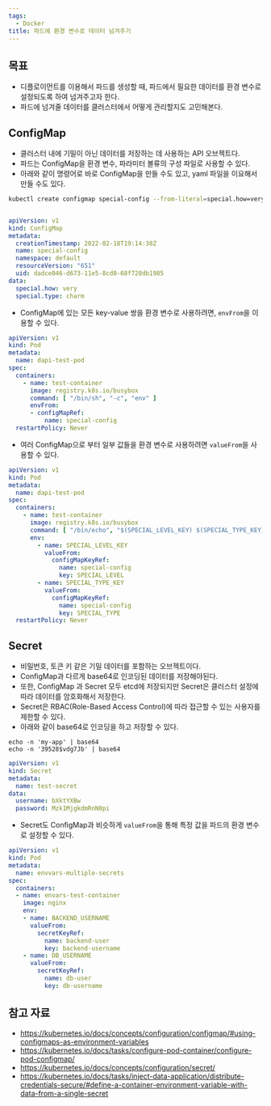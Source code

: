 ```yaml
---
tags:
  - Docker
title: 파드에 환경 변수로 데이터 넘겨주기
---
```



## 목표

- 디플로이먼트를 이용해서 파드를 생성할 때, 파드에서 필요한 데이터를 환경 변수로 설정되도록 하여 넘겨주고자 한다.
- 파드에 넘겨줄 데이터를 클러스터에서 어떻게 관리할지도 고민해본다.

## ConfigMap

- 클러스터 내에 기밀이 아닌 데이터를 저장하는 데 사용하는 API 오브젝트다.
- 파드는 ConfigMap을 환경 변수, 파라미터 볼류의 구성 파일로 사용할 수 있다.
- 아래와 같이 명령어로 바로 ConfigMap을 만들 수도 있고, yaml 파일을 이요해서 만들 수도 있다.

```sh
kubectl create configmap special-config --from-literal=special.how=very --from-literal=special.type=charm
```

```yaml

apiVersion: v1
kind: ConfigMap
metadata:
  creationTimestamp: 2022-02-18T19:14:38Z
  name: special-config
  namespace: default
  resourceVersion: "651"
  uid: dadce046-d673-11e5-8cd0-68f728db1985
data:
  special.how: very
  special.type: charm
```

- ConfigMap에 있는 모든 key-value 쌍을 환경 변수로 사용하려면, `envFrom`을 이용할 수 있다.

```yaml
apiVersion: v1
kind: Pod
metadata:
  name: dapi-test-pod
spec:
  containers:
    - name: test-container
      image: registry.k8s.io/busybox
      command: [ "/bin/sh", "-c", "env" ]
      envFrom:
      - configMapRef:
          name: special-config
  restartPolicy: Never
```

- 여러 ConfigMap으로 부터 일부 값들을 환경 변수로 사용하려면 `valueFrom`을 사용할 수 있다.

```yaml
apiVersion: v1
kind: Pod
metadata:
  name: dapi-test-pod
spec:
  containers:
    - name: test-container
      image: registry.k8s.io/busybox
      command: [ "/bin/echo", "$(SPECIAL_LEVEL_KEY) $(SPECIAL_TYPE_KEY)" ]
      env:
        - name: SPECIAL_LEVEL_KEY
          valueFrom:
            configMapKeyRef:
              name: special-config
              key: SPECIAL_LEVEL
        - name: SPECIAL_TYPE_KEY
          valueFrom:
            configMapKeyRef:
              name: special-config
              key: SPECIAL_TYPE
  restartPolicy: Never
```

## Secret

- 비밀번호, 토큰 키 같은 기밀 데이터를 포함하는 오브젝트이다.
- ConfigMap과 다르게 base64로 인코딩된 데이터를 저장해야된다.
- 또한, ConfigMap 과 Secret 모두 etcd에 저장되지만 Secret은 클러스터 설정에 따라 데이터를 암호화해서 저장한다.
- Secret은 RBAC(Role-Based Access Control)에 따라 접근할 수 있는 사용자를 제한할 수 있다.
- 아래와 같이 base64로 인코딩을 하고 저장할 수 있다.

```shell
echo -n 'my-app' | base64
echo -n '39528$vdg7Jb' | base64
```

```yaml
apiVersion: v1
kind: Secret
metadata:
  name: test-secret
data:
  username: bXktYXBw
  password: Mzk1MjgkdmRnN0pi
```

- Secret도 ConfigMap과 비슷하게 `valueFrom`을 통해 특정 값을 파드의 환경 변수로 설정할 수 있다.

```yaml
apiVersion: v1
kind: Pod
metadata:
  name: envvars-multiple-secrets
spec:
  containers:
  - name: envars-test-container
    image: nginx
    env:
    - name: BACKEND_USERNAME
      valueFrom:
        secretKeyRef:
          name: backend-user
          key: backend-username
    - name: DB_USERNAME
      valueFrom:
        secretKeyRef:
          name: db-user
          key: db-username
```

## 참고 자료

- https://kubernetes.io/docs/concepts/configuration/configmap/#using-configmaps-as-environment-variables
- https://kubernetes.io/docs/tasks/configure-pod-container/configure-pod-configmap/
- https://kubernetes.io/docs/concepts/configuration/secret/
- https://kubernetes.io/docs/tasks/inject-data-application/distribute-credentials-secure/#define-a-container-environment-variable-with-data-from-a-single-secret
